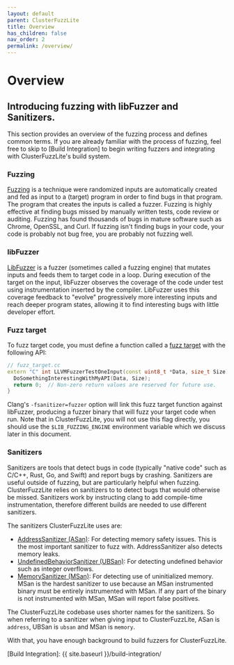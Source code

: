 ```yaml
---
layout: default
parent: ClusterFuzzLite
title: Overview
has_children: false
nav_order: 2
permalink: /overview/
---
```

# Overview


## Introducing fuzzing with libFuzzer and Sanitizers.

This section provides an overview of the fuzzing process and defines common terms. 
If you are already familiar with the process of fuzzing, feel free to skip to [Build Integration] 
to begin writing fuzzers and integrating with ClusterFuzzLite's build system.

### Fuzzing

[Fuzzing] is a technique were randomized inputs are automatically created and
fed as input to a (target) program in order to find bugs in that program.
The program that creates the inputs is called a fuzzer.
Fuzzing is highly effective at finding bugs missed by manually written tests,
code review or auditing.
Fuzzing has found thousands of bugs in mature software such as Chrome, OpenSSL,
and Curl.
If fuzzing isn't finding bugs in your code, your code is probably not bug free,
you are probably not fuzzing well.

### libFuzzer

[LibFuzzer] is a fuzzer (sometimes called a fuzzing engine) that mutates inputs
and feeds them to target code in a loop.
During execution of the target on the input, libFuzzer observes the coverage of
the code under test using instrumentation inserted by the compiler.
LibFuzzer uses this coverage feedback to "evolve" progressively more interesting
inputs and reach deeper program states, allowing it to find interesting bugs
with little developer effort.

### Fuzz target

To fuzz target code, you must define a function called a [fuzz target] with the
following API:

```C++
// fuzz_target.cc
extern "C" int LLVMFuzzerTestOneInput(const uint8_t *Data, size_t Size) {
  DoSomethingInterestingWithMyAPI(Data, Size);
  return 0;  // Non-zero return values are reserved for future use.
}
```
Clang's `-fsanitizer=fuzzer` option will link this fuzz target function against
libFuzzer, producing a fuzzer binary that will fuzz your target code when run.
Note that in ClusterFuzzLite, you will not use this flag directly, you should
use the `$LIB_FUZZING_ENGINE` environment variable which we discuss later in
this document.

### Sanitizers

Sanitizers are tools that detect bugs in code (typically "native code" such as
C/C++, Rust, Go, and Swift) and report bugs by crashing.
Sanitizers are useful outside of fuzzing, but are particularly helpful when
fuzzing.
ClusterFuzzLite relies on sanitizers to to detect bugs that would otherwise be
missed.
Sanitizers work by instructing clang to add compile-time instrumentation,
therefore different builds are needed to use different sanitizers.

The sanitizers ClusterFuzzLite uses are:
- [AddressSanitizer (ASan)]: For detecting memory safety issues. This is the
  most important sanitizer to fuzz with. AddressSanitizer also detects memory
  leaks.
- [UndefinedBehaviorSanitizer (UBSan)]: For detecting undefined behavior such as
  integer overflows.
- [MemorySanitizer (MSan)]: For detecting use of uninitialized memory. MSan
  is the hardest sanitizer to use because an MSan instrumented binary must be
  entirely instrumented with MSan. If any part of the binary is not instrumented
  with MSan, MSan will report false positives.

The ClusterFuzzLite codebase uses shorter names for the sanitizers. So when
referring to a sanitizer when giving input to ClusterFuzzLite, ASan is
`address`, UBSan is `ubsan` and MSan is `memory`.

With that, you have enough background to build fuzzers for ClusterFuzzLite.

[Fuzzing]: https://en.wikipedia.org/wiki/Fuzzing
[LibFuzzer]: https://llvm.org/docs/LibFuzzer.html
[fuzz target]: https://github.com/google/fuzzing/blob/master/docs/glossary.md#fuzz-target
[AddressSanitizer (ASan)]: https://clang.llvm.org/docs/AddressSanitizer.html
[UndefinedBehaviorSanitizer (UBSan)]: https://clang.llvm.org/docs/UndefinedBehaviorSanitizer.html
[MemorySanitizer (MSan)]: https://clang.llvm.org/docs/MemorySanitizer.html
[Build Integration]: {{ site.baseurl }}/build-integration/

